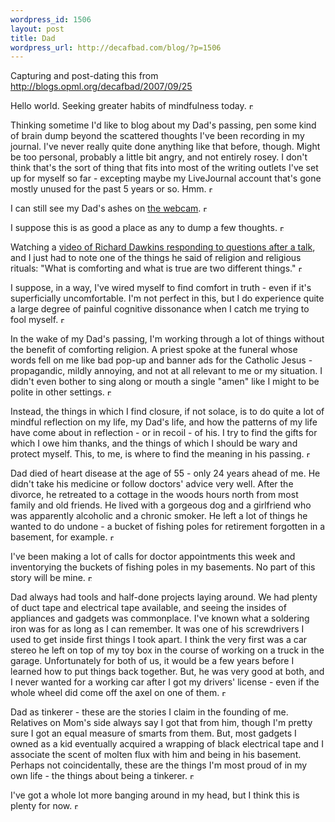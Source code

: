 ```yaml
--- 
wordpress_id: 1506
layout: post
title: Dad
wordpress_url: http://decafbad.com/blog/?p=1506
---
```

Capturing and post-dating this from <http://blogs.opml.org/decafbad/2007/09/25>

<p><a name="When:9:54:38AM"></a>Hello world.  Seeking greater habits of mindfulness today.&nbsp;<a href="/decafbad/2007/09/25#When:9:54:38AM"><img src="http://www.scripting.com/images/2001/09/20/sharpPermaLink3.gif" width="6" height="9" border="0" alt="Permanent link to this item in the archive."></a></p>
<p><a name="When:10:41:20AM"></a>Thinking sometime I'd like to blog about my Dad's passing, pen some kind of brain dump beyond the scattered thoughts I've been recording in my journal.  I've never really quite done anything like that before, though.  Might be too personal, probably a little bit angry, and not entirely rosey.  I don't think that's the sort of thing that fits into most of the writing outlets I've set up for myself so far - excepting maybe my LiveJournal account that's gone mostly unused for the past 5 years or so. Hmm.&nbsp;<a href="/decafbad/2007/09/25#When:10:41:20AM"><img src="http://www.scripting.com/images/2001/09/20/sharpPermaLink3.gif" width="6" height="9" border="0" alt="Permanent link to this item in the archive."></a></p>
<p><a name="When:12:20:25PM"></a>I can still see my Dad's ashes on <a href="http://johndee.com/ncn/irons_ncn.htm">the webcam</a>.&nbsp;<a href="/decafbad/2007/09/25#When:12:20:25PM"><img src="http://www.scripting.com/images/2001/09/20/sharpPermaLink3.gif" width="6" height="9" border="0" alt="Permanent link to this item in the archive."></a></p>
<p><a name="When:2:00:10PM"></a>I suppose this is as good a place as any to dump a few thoughts.&nbsp;<a href="/decafbad/2007/09/25#When:2:00:10PM"><img src="http://www.scripting.com/images/2001/09/20/sharpPermaLink3.gif" width="6" height="9" border="0" alt="Permanent link to this item in the archive."></a></p>
<p><a name="When:1:07:46PM"></a>Watching a <a href="http://www.videosift.com/video/Richard-Dawkins-responds-to-Jerry-Falwells-students">video of Richard Dawkins responding to questions after a talk</a>, and I just had to note one of the things he said of religion and religious rituals: "What is comforting and what is true are two different things."&nbsp;<a href="/decafbad/2007/09/25#When:1:07:46PM"><img src="http://www.scripting.com/images/2001/09/20/sharpPermaLink3.gif" width="6" height="9" border="0" alt="Permanent link to this item in the archive."></a></p>

<p><a name="When:1:18:56PM"></a>I suppose, in a way, I've wired myself to find comfort in truth - even if it's superficially uncomfortable.  I'm not perfect in this, but I do experience quite a large degree of painful cognitive dissonance when I catch me trying to fool myself.&nbsp;<a href="/decafbad/2007/09/25#When:1:18:56PM"><img src="http://www.scripting.com/images/2001/09/20/sharpPermaLink3.gif" width="6" height="9" border="0" alt="Permanent link to this item in the archive."></a></p>
<p><a name="When:1:13:18PM"></a>In the wake of my Dad's passing, I'm working through a lot of things without the benefit of comforting religion.  A priest spoke at the funeral whose words fell on me like bad pop-up and banner ads for the Catholic Jesus - propagandic, mildly annoying, and not at all relevant to me or my situation.  I didn't even bother to sing along or mouth a single "amen" like I might to be polite in other settings.&nbsp;<a href="/decafbad/2007/09/25#When:1:13:18PM"><img src="http://www.scripting.com/images/2001/09/20/sharpPermaLink3.gif" width="6" height="9" border="0" alt="Permanent link to this item in the archive."></a></p>
<p><a name="When:1:13:32PM"></a>Instead, the things in which I find closure, if not solace, is to do quite a lot of mindful reflection on my life, my Dad's life, and how the patterns of my life have come about in reflection - or in recoil - of his.  I try to find the gifts for which I owe him thanks, and the things of which I should be wary and protect myself.  This, to me, is where to find the meaning in his passing.&nbsp;<a href="/decafbad/2007/09/25#When:1:13:32PM"><img src="http://www.scripting.com/images/2001/09/20/sharpPermaLink3.gif" width="6" height="9" border="0" alt="Permanent link to this item in the archive."></a></p>
<p><a name="When:1:20:57PM"></a>Dad died of heart disease at the age of 55 - only 24 years ahead of me.  He didn't take his medicine or follow doctors' advice very well.  After the divorce, he retreated to a cottage in the woods hours north from most family and old friends.  He lived with a gorgeous dog and a girlfriend who was apparently alcoholic and a chronic smoker.  He left a lot of things he wanted to do undone - a bucket of fishing poles for retirement forgotten in a basement, for example.&nbsp;<a href="/decafbad/2007/09/25#When:1:20:57PM"><img src="http://www.scripting.com/images/2001/09/20/sharpPermaLink3.gif" width="6" height="9" border="0" alt="Permanent link to this item in the archive."></a></p>
<p><a name="When:1:55:32PM"></a>I've been making a lot of calls for doctor appointments this week and inventorying the buckets of fishing poles in my basements.  No part of this story will be mine.&nbsp;<a href="/decafbad/2007/09/25#When:1:55:32PM"><img src="http://www.scripting.com/images/2001/09/20/sharpPermaLink3.gif" width="6" height="9" border="0" alt="Permanent link to this item in the archive."></a></p>
<p><a name="When:1:46:28PM"></a>Dad always had tools and half-done projects laying around.  We had plenty of duct tape and electrical tape available, and seeing the insides of appliances and gadgets was commonplace.  I've known what a soldering iron was for as long as I can remember.  It was one of his screwdrivers I used to get inside first things I took apart.  I think the very first was a car stereo he left on top of my toy box in the course of working on a truck in the garage.  Unfortunately for both of us, it would be a few years before I learned how to put things back together.  But, he was very good at both, and I never wanted for a working car after I got my drivers' license - even if the whole wheel did come off the axel on one of them.&nbsp;<a href="/decafbad/2007/09/25#When:1:46:28PM"><img src="http://www.scripting.com/images/2001/09/20/sharpPermaLink3.gif" width="6" height="9" border="0" alt="Permanent link to this item in the archive."></a></p>
<p><a name="When:1:53:36PM"></a>Dad as tinkerer - these are the stories I claim in the founding of me.  Relatives on Mom's side always say I got that from him, though I'm pretty sure I got an equal measure of smarts from them.  But, most gadgets I owned as a kid eventually acquired a wrapping of black electrical tape and I associate the scent of molten flux with him and being in his basement.  Perhaps not coincidentally, these are the things I'm most proud of in my own life - the things about being a tinkerer.&nbsp;<a href="/decafbad/2007/09/25#When:1:53:36PM"><img src="http://www.scripting.com/images/2001/09/20/sharpPermaLink3.gif" width="6" height="9" border="0" alt="Permanent link to this item in the archive."></a></p>
<p><a name="When:1:58:17PM"></a>I've got a whole lot more banging around in my head, but I think this is plenty for now.&nbsp;<a href="/decafbad/2007/09/25#When:1:58:17PM"><img src="http://www.scripting.com/images/2001/09/20/sharpPermaLink3.gif" width="6" height="9" border="0" alt="Permanent link to this item in the archive."></a></p>

